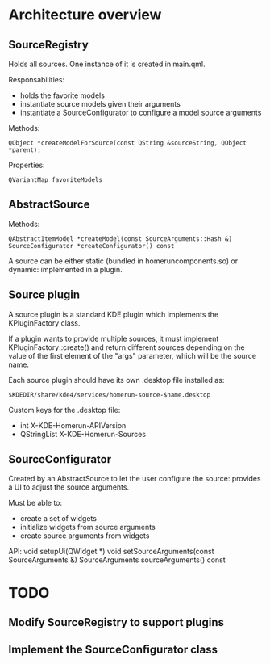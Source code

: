 # Architecture overview

## SourceRegistry

Holds all sources. One instance of it is created in main.qml.

Responsabilities:

- holds the favorite models
- instantiate source models given their arguments
- instantiate a SourceConfigurator to configure a model source arguments

Methods:

    QObject *createModelForSource(const QString &sourceString, QObject *parent);

Properties:

    QVariantMap favoriteModels

## AbstractSource

Methods:

    QAbstractItemModel *createModel(const SourceArguments::Hash &)
    SourceConfigurator *createConfigurator() const

A source can be either static (bundled in homeruncomponents.so) or dynamic:
implemented in a plugin.

## Source plugin

A source plugin is a standard KDE plugin which implements the KPluginFactory
class.

If a plugin wants to provide multiple sources, it must implement
KPluginFactory::create() and return different sources depending on the value of
the first element of the "args" parameter, which will be the source name.

Each source plugin should have its own .desktop file installed as:

    $KDEDIR/share/kde4/services/homerun-source-$name.desktop

Custom keys for the .desktop file:

- int X-KDE-Homerun-APIVersion
- QStringList X-KDE-Homerun-Sources

## SourceConfigurator

Created by an AbstractSource to let the user configure the source: provides a
UI to adjust the source arguments.

Must be able to:

- create a set of widgets
- initialize widgets from source arguments
- create source arguments from widgets

API:
    void setupUi(QWidget *)
    void setSourceArguments(const SourceArguments &)
    SourceArguments sourceArguments() const

# TODO

## Modify SourceRegistry to support plugins

## Implement the SourceConfigurator class
